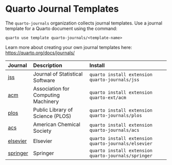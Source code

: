# Quarto Journal Templates

The `quarto-journals` organization collects journal templates. Use a journal template for a Quarto document using the command:

`quarto use template quarto-journals/<template-name>`

Learn more about creating your own journal templates here: <https://quarto.org/docs/journals/>

| Journal                                                        | Description                                                                                     | Install                                                 |
|:---------------------------------------------------------------------|:------------------------------------------------------------------------------------------------|:--------------------------------------------------------|
| [jss](https://github.com/quarto-journals/jss)         | Journal of Statistical Software                                                            | `quarto install extension quarto-journals/jss`     |
| [acm](https://github.com/quarto-journals/acm)               | Association for Computing Machinery | `quarto install extension quarto-ext/acm`        |
| [plos](https://github.com/quarto-journals/plos)             | Public Library of Science (PLOS)                                              | `quarto install extension quarto-journals/plos`       |
| [acs](https://github.com/quarto-journals/acs)     | American Chemical Society             | `quarto install extension quarto-journals/acs`   |
| [elsevier](https://github.com/quarto-journals/elsevier) | Elsevier                                         | `quarto install extension quarto-journals/elsevier` |
| [springer](https://github.com/quarto-journals/springer)                   | Springer                                   | `quarto install extension quarto-journals/springer`          |
